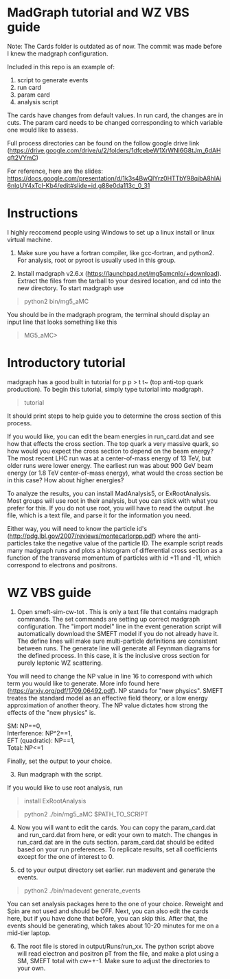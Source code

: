 # MadGraph tutorial and WZ VBS guide

Note: The Cards folder is outdated as of now. The commit was made before I knew the madgraph configuration.

Included in this repo is an example of:
1. script to generate events
2. run card
3. param card
4. analysis script

The cards have changes from default values. In run card, the changes are in cuts. The param card needs to be changed corresponding to which variable one would like to assess.

Full process directories can be found on the follow google drive link (https://drive.google.com/drive/u/2/folders/1dfcebeW1XrWNl6G8tJm_6dAHqft2VYmC)

For reference, here are the slides: https://docs.google.com/presentation/d/1k3s4BwQIYrz0HTTbY98qibA8hlAi6nlqUY4xTcI-Kb4/edit#slide=id.g88e0da113c_0_31

# Instructions

I highly reccomend people using Windows to set up a linux install or linux virtual machine. 

1. Make sure you have a fortran compiler, like gcc-fortran, and python2. For analysis, root or pyroot is usually used in this group.

2. Install madgraph v2.6.x (https://launchpad.net/mg5amcnlo/+download). Extract the files from the tarball to your desired location, and cd into the new directory. To start madgraph use

> python2 bin/mg5_aMC

You should be in the madgraph program, the terminal should display an input line that looks something like this

> MG5_aMC>

# Introductory tutorial

madgraph has a good built in tutorial for p p > t t~ (top anti-top quark production). To begin this tutorial, simply type tutorial into madgraph.

> tutorial

It should print steps to help guide you to determine the cross section of this process.

If you would like, you can edit the beam energies in run_card.dat and see how that effects the cross section. The top quark a very massive quark, so how would you expect the cross section to depend on the beam energy? The most recent LHC run was at a center-of-mass energy of 13 TeV, but older runs were lower energy. The earliest run was about 900 GeV beam energy (or 1.8 TeV center-of-mass energy), what would the cross section be in this case? How about higher energies?

To analyze the results, you can install MadAnalysis5, or ExRootAnalysis. Most groups will use root in their analysis, but you can stick with what you prefer for this. If you do not use root, you will have to read the output .lhe file, which is a text file, and parse it for the information you need.

Either way, you will need to know the particle id's (http://pdg.lbl.gov/2007/reviews/montecarlorpp.pdf) where the anti-particles take the negative value of the particle ID. The example script reads many madgraph runs and plots a histogram of differential cross section as a function of the transverse momentum of particles with id +11 and -11, which correspond to electrons and positrons.

# WZ VBS guide

1. Open smeft-sim-cw-tot . This is only a text file that contains madgraph commands. The set commands are setting up correct madgraph configuration. The "import model" line in the event generation script will automatically download the SMEFT model if you do not already have it. The define lines will make sure multi-particle definitions are consistent between runs. The generate line will generate all Feynman diagrams for the defined process. In this case, it is the inclusive cross section for purely leptonic WZ scattering. 

You will need to change the NP value in line 16 to correspond with which term you would like to generate. More info found here (https://arxiv.org/pdf/1709.06492.pdf). NP stands for "new physics". SMEFT treates the standard model as an effective field theory, or a low energy approximation of another theory. The NP value dictates how strong the effects of the "new physics" is.

SM: NP==0,  
Interference: NP^2==1,  
EFT (quadratic): NP==1,  
Total: NP<=1

Finally, set the output to your choice.

3. Run madgraph with the script.

If you would like to use root analysis, run

> install ExRootAnalysis

> python2 ./bin/mg5_aMC $PATH_TO_SCRIPT

4. Now you will want to edit the cards. You can copy the param_card.dat and run_card.dat from here, or edit your own to match. The changes in run_card.dat are in the cuts section. param_card.dat should be edited based on your run preferences. To replicate results, set all coefficients except for the one of interest to 0.

5. cd to your output directory set earlier. run madevent and generate the events.

> python2 ./bin/madevent
> generate_events

You can set analysis packages here to the one of your choice. Reweight and Spin are not used and should be OFF. Next, you can also edit the cards here, but if you have done that before, you can skip this. After that, the events should be generating, which takes about 10-20 minutes for me on a mid-tier laptop.

6. The root file is stored in output/Runs/run_xx. The python script above will read electron and positron pT from the file, and make a plot using a SM, SMEFT total with cw=+-1. Make sure to adjust the directories to your own.
